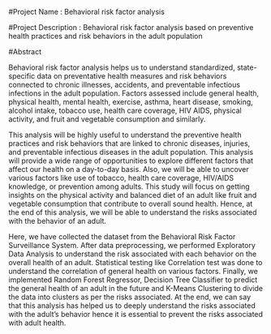 #Project Name : 
Behavioral risk factor analysis 

#Project Description : 
Behavioral risk factor analysis based on preventive health practices and risk behaviors in the adult population

#Abstract

Behavioral risk factor analysis helps us to understand standardized, state-specific data on preventative health measures and risk behaviors connected to chronic illnesses, accidents, and preventable infectious infections in the adult population. Factors assessed include general health, physical health, mental health, exercise, asthma, heart disease, smoking, alcohol intake, tobacco use, health care coverage, HIV AIDS, physical activity, and fruit and vegetable consumption and similarly.

This analysis will be highly useful to understand the preventive health practices and risk behaviors that are linked to chronic diseases, injuries, and preventable infectious diseases in the adult population. This analysis will provide a wide range of opportunities to explore different factors that affect our health on a day-to-day basis. Also, we will be able to uncover various factors like use of tobacco, health care coverage, HIV/AIDS knowledge, or prevention among adults. This study will focus on getting insights on the physical activity and balanced diet of an adult like fruit and vegetable consumption that contribute to overall sound health. Hence, at the end of this analysis, we will be able to understand the risks associated with the behavior of an adult.

Here, we have collected the dataset from the Behavioral Risk Factor Surveillance System. After data preprocessing, we performed Exploratory Data Analysis to understand the risk associated with each behavior on the overall health of an adult. Statistical testing like Correlation test was done to understand the correlation of general health on various factors. Finally, we implemented Random Forest Regressor, Decision Tree Classifier to predict the general health of an adult in the future and K-Means Clustering to divide the data into clusters as per the risks associated. At the end, we can say that this analysis has helped us to deeply understand the risks associated with the adult’s behavior hence it is essential to prevent the risks associated with adult health.
